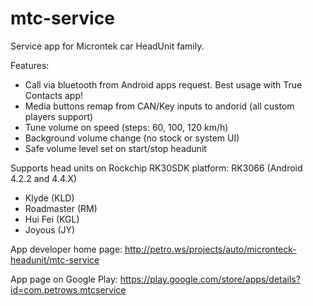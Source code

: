 mtc-service
===========

Service app for Microntek car HeadUnit family.

Features:
 - Call via bluetooth from Android apps request. Best usage with True Contacts app!
 - Media buttons remap from CAN/Key inputs to andorid (all custom players support)
 - Tune volume on speed (steps: 60, 100, 120 km/h)
 - Background volume change (no stock or system UI)
 - Safe volume level set on start/stop headunit

Supports head units on Rockchip RK30SDK platform: RK3066 (Android 4.2.2 and 4.4.X)
 - Klyde (KLD)
 - Roadmaster (RM)
 - Hui Fei (KGL)
 - Joyous (JY)
 
App developer home page: http://petro.ws/projects/auto/micronteck-headunit/mtc-service

App page on Google Play: https://play.google.com/store/apps/details?id=com.petrows.mtcservice
